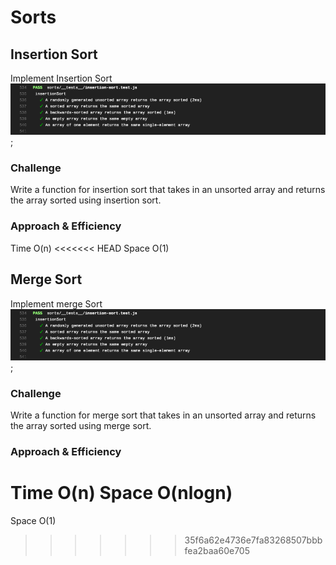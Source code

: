 # Sorts
## Insertion Sort
Implement Insertion Sort
![insertion](./insertion.png);

### Challenge
Write a function for insertion sort that takes in an unsorted array and returns the array sorted using insertion sort.

### Approach & Efficiency
Time O(n)
<<<<<<< HEAD
Space O(1)


## Merge Sort
Implement merge Sort
![insertion](./insertion.png);

### Challenge
Write a function for merge sort that takes in an unsorted array and returns the array sorted using merge sort.

### Approach & Efficiency
Time O(n)
Space O(nlogn)
=======
Space O(1)
>>>>>>> 35f6a62e4736e7fa83268507bbbfea2baa60e705
